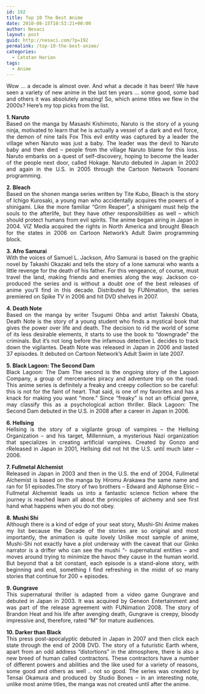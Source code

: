 ```yaml
---
id: 192
title: Top 10 The Best Anime
date: 2010-08-15T10:53:21+00:00
author: Nesaci
layout: post
guid: http://nesaci.com/?p=192
permalink: /top-10-the-best-anime/
categories:
  - Catatan Harian
tags:
  - Anime
---
```

<p style="text-align: justify;">
  Wow &#8230; a decade is almost over. And what a decade it has been! We have seen a variety of new anime in the last ten years &#8230; some good, some bad and others it was absolutely amazing! So, which anime titles we flew in the 2000s? Here&#8217;s my top picks from the list.
</p>

<p style="text-align: justify;">
  <strong>1. Naruto</strong><br /> Based on the manga by Masashi Kishimoto, Naruto is the story of a young ninja, motivated to learn that he is actually a vessel of a dark and evil force, the demon of nine tails Fox This evil entity was captured by a leader the village when Naruto was just a baby. The leader was the devil to Naruto baby and then died &#8211; people from the village Naruto blame for this loss. Naruto embarks on a quest of self-discovery, hoping to become the leader of the people next door, called Hokage. Naruto debuted in Japan in 2002 and again in the U.S. in 2005 through the Cartoon Network Toonami programming.
</p>

<p style="text-align: justify;">
  <strong>2. Bleach</strong><br /> Based on the shonen manga series written by Tite Kubo, Bleach is the story of Ichigo Kurosaki, a young man who accidentally acquires the powers of a shinigami. Like the more familiar &#8220;Grim Reaper&#8221;, a shinigami must help the souls to the afterlife, but they have other responsibilities as well &#8211; which should protect humans from evil spirits. The anime began airing in Japan in 2004. VIZ Media acquired the rights in North America and brought Bleach for the states in 2006 on Cartoon Network&#8217;s Adult Swim programming block.
</p>

<p style="text-align: justify;">
  <strong>3. Afro Samurai</strong><br /> With the voices of Samuel L. Jackson, Afro Samurai is based on the graphic novel by Takashi Okazaki and tells the story of a lone samurai who wants a little revenge for the death of his father. For this vengeance, of course, must travel the land, making friends and enemies along the way. Jackson co-produced the series and is without a doubt one of the best releases of anime you&#8217;ll find in this decade. Distributed by FUNimation, the series premiered on Spike TV in 2006 and hit DVD shelves in 2007.
</p>

<p style="text-align: justify;">
  <strong>4. Death Note</strong><br /> Based on the manga by writer Tsugumi Ohba and artist Takeshi Obata, Death Note is the story of a young student who finds a mystical book that gives the power over life and death. The decision to rid the world of some of its less desirable elements, it starts to use the book to &#8220;downgrade&#8221; the criminals. But it&#8217;s not long before the infamous detective L decides to track down the vigilantes. Death Note was released in Japan in 2006 and lasted 37 episodes. It debuted on Cartoon Network&#8217;s Adult Swim in late 2007.
</p>

<p style="text-align: justify;">
  <strong>5. Black Lagoon: The Second Dam</strong><br /> Black Lagoon: The Dam The second is the ongoing story of the Lagoon Company, a group of mercenaries piracy and adventure trip on the road. This anime series is definitely a freaky and creepy collection so be careful: this is not for the faint of heart. That said, is one of my favorites and has a knack for making you want &#8220;more.&#8221; Since &#8220;freaky&#8221; is not an official genre, may classify this as a psychological action thriller. Black Lagoon: The Second Dam debuted in the U.S. in 2008 after a career in Japan in 2006.
</p>

<p style="text-align: justify;">
  <strong>6. Hellsing</strong><br /> Hellsing is the story of a vigilante group of vampires &#8211; the Hellsing Organization &#8211; and his target, Millennium, a mysterious Nazi organization that specializes in creating artificial vampires. Created by Gonzo and rReleased in Japan in 2001, Hellsing did not hit the U.S. until much later &#8211; 2006.
</p>

<p style="text-align: justify;">
  <strong>7. Fullmetal Alchemist</strong><br /> Released in Japan in 2003 and then in the U.S. the end of 2004, Fullmetal Alchemist is based on the manga by Hiromu Arakawa the same name and ran for 51 episodes.The story of two brothers &#8211; Edward and Alphonse Elric &#8211; Fullmetal Alchemist leads us into a fantastic science fiction where the journey is reached learn all about the principles of alchemy and see first hand what happens when you do not obey.
</p>

<p style="text-align: justify;">
  <strong>8. Mushi Shi</strong><br /> Although there is a kind of edge of your seat story, Mushi-Shi Anime makes my list because the Decade of the stories are so original and most importantly, the animation is quite lovely Unlike most sample of anime, Mushi-Shi not exactly have a plot underway with the caveat that our Ginko narrator is a drifter who can see the mushi &#8220;- supernatural entities &#8211; and moves around trying to minimize the havoc they cause in the human world. But beyond that a bit constant, each episode is a stand-alone story, with beginning and end, something I find refreshing in the midst of so many stories that continue for 200 + episodes.
</p>

<p style="text-align: justify;">
  <strong>9. Gungrave</strong><br /> This supernatural thriller is adapted from a video game Gungrave and debuted in Japan in 2003. It was acquired by Geneon Entertainment and was part of the release agreement with FUNimation 2008. The story of Brandon Heat and his life after avenging death, Gungrave is creepy, bloody impressive and, therefore, rated &#8220;M&#8221; for mature audiences.
</p>

<p style="text-align: justify;">
  <strong>10. Darker than Black</strong><br /> This press post-apocalyptic debuted in Japan in 2007 and then click each state through the end of 2008 DVD. The story of a futuristic Earth where, apart from an odd address &#8220;distortions&#8221; in the atmosphere, there is also a new breed of human called contractors. These contractors have a number of different powers and abilities and the like used for a variety of reasons, some good and others as well .. not so good. The series was created by Tensai Okamura and produced by Studio Bones &#8211; in an interesting note, unlike most anime titles, the manga was not created until after the anime.
</p>